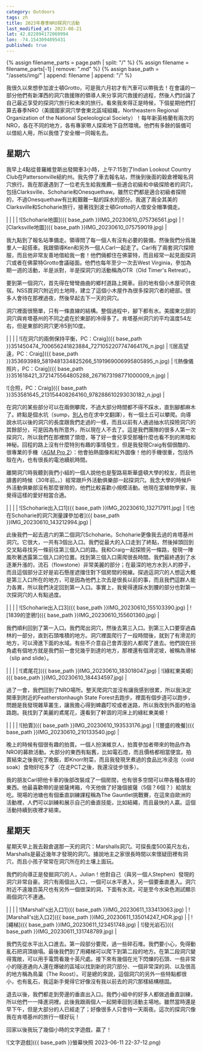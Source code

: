 ```yaml
---
category: Outdoors
tags: zh
title: 2023年春季NRO探洞穴活動
last_modified_at: 2023-08-21
lat: 42.822894172069994 
lon: -74.1543094895431
published: true
---
```


<style>
table {
  width: 100% ;
}
img {
  width: 100%;
  display: block; 
  margin-left: auto; 
  margin-right: auto;
}
</style>

{% assign filename_parts = page.path | split: "/" %}
{% assign filename = filename_parts[-1] | remove: ".md" %}
{% assign base_path = "/assets/img/" | append: filename | append: "/" %}

我很久以來想參加波士頓Grotto，可是我六月初才有汽車可以帶我去！在會議的一部分他們有新澤西的洞穴救援隊的領導人來分享洞穴救援的過程，然後人們討論了自己最近享受的探洞穴旅行和未來的旅行。看來我來得正是時候，下個星期他們打算去春季NRO（美國國家洞穴學會東北區域組織，Northeastern Regional Organization of the National Speleological Society）！每年新英格蘭有兩次的NRO，各在不同的地方，各有專家帶人探索地下自然環境。他們有多餘的裝備可以借給人用，所以我借了安全帽一同報名去。

## 星期六

我早上4點從普羅維登斯出發開車3小時，上午7:15到了Indian Lookout Country Club在Pattersonville紐約州。我先停了車去報名站，然後到後面的穀倉裡報名洞穴旅行。我在那邊遇到了一位老先生給我推薦一些適合初級和中級探險者的洞穴，包括Clarksville、Schoharie和Onesquethaw。雖然它們都是適合初級者探險的，不過Onesquethaw有比較艱難一點的踩水的部分。我選了兩全其美的Clarksville和Schoharie旅行，接著找到波士頓Grotto的人借安全帽準備走。

| | |
| ![Schoharie地圖]({{ base_path }}IMG_20230610_075736561.jpg) | ![Clarksville地圖]({{ base_path }}IMG_20230610_075759019.jpg) |

我九點到了報名站準備走。領導問了每一個人有沒有必要的裝備，然後我們分爲幾羣人一起搭車。我跟領導Ken和另外一個人Carl一起走了。Carl有了兩套洞穴探險服，而且他非常友善地借給我一套！他們倆都住在佛蒙特，而且經常一起見面探洞穴或者在佛蒙特Grotto會議碰面。他們也每年至少一次去West Virginia，參加為期一週的活動，半是派對，半是探洞穴的活動稱為OTR（Old Timer's Retreat）。

要到第一個洞穴，首先得在彎彎曲曲的鄉村道路上開車。目的地有個小木屋可供夜宿。NSS買洞穴附近的土地時，建立了這個小木屋作為很多探洞穴者的總部。很多人會待在那裡過夜，然後早起去下一天的洞穴。

洞穴裡面很簡單，只有一條直線的結構。整個過程中，腳下都有水。美國東北部的洞穴與肯塔基州的不同之處在於東部的冷得多了。肯塔基州洞穴的平均溫度54左右，但是東部的洞穴更冷5到10度。

| | |
| ![在洞穴的兩側保持平衡，PC：Craig]({{ base_path }}351450474_700656241823884_7271052207747464176_n.jpg) | ![居高望遠，PC：Craig]({{ base_path }}353693989_5819481334825266_5191969006995805895_n.jpg) | ![熱像儀照片，PC：Craig]({{ base_path }}351618421_3721475564805288_2671673198771000009_n.jpg) |

![合照，PC：Craig]({{ base_path }}353581645_213154408264160_978288610293030182_n.jpg) | 

在洞穴的某些部分可以在兩側攀爬，不過大部分時間都不得不踩水，直到腳都麻木了。終點是個水坑（sump，[別人](http://ccrtw.blogspot.com/2014/03/ccr-bill-stone.html)也在求中文翻譯），有一個土丘可以攀爬。向導說水坑以後的洞穴的長度跟我們走過的一樣，而且以前有人通過抽水坑探險洞穴的其餘部分，可是因為有所意外，所以現在人不去了。這是我們團隊的很多人第一次探洞穴，所以我們在那裡關了頭燈，等了好一會兒享受那種什麼也看不到的黑暗和神秘。回程的路上沒有什麼特別有趣的事情發生，但是我發現Craig有個很酷的、很專業的手機（[AGM Pro 2](https://www.agmmobile.com/products/agm-g2-pro)）：他會拍熱圖像和紅外圖像！他的手機很重，包括外殼在內，也有很長的電池續航時間。

離開洞穴時我聽到我們小組的一個人說他也是聖路易斯華盛頓大學的校友，而且他讀書的時候（30年前。。）經常跟戶外活動俱樂部一起探洞穴。我念大學的時候戶外活動俱樂部沒有那麼冒險的，他們比較喜歡小規模活動。他現在當植物學家，我覺得這樣的愛好相當合適。

| | |
| ![Schoharie出入口1]({{ base_path }}IMG_20230610_132717911.jpg) | ![也在Schoharie的洞穴測量課參加者]({{ base_path }}IMG_20230610_143212994.jpg) |

此後我們一起去週六的第二個洞穴Schoharie。Schoharie更像我去過的肯塔基州洞穴。它很大，一共有3個出入口。我們從最大的入口走到了終點，然後掉頭回到交叉點尋找另一條前往第三個入口的路。我和Craig一起探險另一條路，發現一陣風吹著透露第二個入口的位置。找到第三個入口需爬很長時間。我們最終遇到了水逐漸升漲的，流石（flowstone）非常美麗的部分；在最深的地方水到人的脖子，而且這個部分正好是岩石懸崖遮擋住對下個房間的視線。探過這洞穴的人想這大概是第三入口所在的地方，可是因為他們上次去是很長以前的事，而且我們這群人能力各異，所以我們決定回到第一入口。事實上，我覺得連踩水到腰的部分也對第一次探洞穴的人有點過度。

| | |
| ![Schoharie出入口3]({{ base_path }}IMG_20230610_155103390.jpg) | ![1839的塗鴉!]({{ base_path }}IMG_20230610_155601360.jpg) |

我們順利回到了第一入口。我們爬出洞穴，然後去第三入口。到第三入口要穿過森林的一部分，直到石頭堆積的地方。洞穴裡面爬行了一段時間後，就到了有滑泥的地方，可以滑進下面的水域。有些不介意自己會弄溼的人都爬了進去。他們說在拐角處有個地方就是我們前一會兒幾乎到達的地方，那裡還有個滑泥坡，被稱為滑梯（slip and slide）。

| | |
| ![鳶尾花]({{ base_path }}IMG_20230610_183018047.jpg) | ![綠紅東美螈]({{ base_path }}IMG_20230610_184434597.jpg) |

過了一會，我們回到了NRO場所。整天爬洞穴並沒有讓我感到很累，所以我決定開車到附近的Featherstonhaugh State Forest去跑步。裡面有個步道可以跑步，問題是我發現雜草叢生，讓我擔心得到蜱蟲叮咬或者迷路，所以我改到外面的柏油路跑。我找到了美麗的鳶尾花，還看到了幹涸的河床上的綠紅東美螈！

| | |
| ![拍賣]({{ base_path }}IMG_20230610_193533176.jpg) | ![豐盛的晚餐]({{ base_path }}IMG_20230610_210133540.jpg) |

晚上的時候有個很有趣的拍賣。一個人扮演維京人，拍賣參加者帶來的物品作為NRO的募款活動。大部分的東西有點舊，比如電石燈，而且價格都相當便宜。拍賣結束之後我吃了晚飯，即Knorr附菜，而且我發現烹煮過的食品比冷浸泡（cold soak）食物好吃多了（在走PCT之後，我還沒徒步很多）。

我的朋友Carl把他卡車的後部改裝成了一個房間，也有很多空間可以帶各種各樣的東西。他最喜歡帶的是披薩烤箱，今天他做了好幾個披薩（5個？6個？）給朋友吃。現場的池塘也有個垂直訓練課程稱為The Gauntlet挑戰賽，在這來自歐洲的活動裡，人們可以訓練和展示自己的垂直技能，比如結繩，而且最快的人贏。這個活動持續到夜裡才結束。

## 星期天

星期天早上我去穀倉選那一天的洞穴：Marshalls洞穴。可探長度500英尺左右，Marshalls是最近幾年才發現的洞穴。據說地主之家很長時間以來懷疑田裡有洞穴，而且小孩子常常在洞穴所在的土壤上面玩。

我們的向導正是發掘洞穴的人，Julian！他對自己（與另一個人Stephen）發現的洞穴非常自豪。洞穴有兩個出入口，一個可以水平進入，另一個要垂直進入。洞穴附近不遠幾百英尺也有另外一個很深的洞，下面有水流，可是至今水染色測試顯示兩個洞穴不連通。

| | |
| ![Marshall's出入口1]({{ base_path }}IMG_20230611_133413063.jpg) | ![Marshall's出入口2]({{ base_path }}IMG_20230611_135014247_HDR.jpg) |
| ![繩梯]({{ base_path }}IMG_20230611_123451748.jpg) | ![發光岩石]({{ base_path }}IMG_20230611_131748789.jpg) |

我們先從水平出入口進去。第一段部分要爬，過一些碎石堆。我們要小心，免得動亂石把洞頂崩塌。最後我們到了用繩梯可以爬下到第二段的地方。在第二段洞穴變得寬敞，可以用手電筒看幾十英尺處。接下來有幾個在光下閃爍的石頭、一些非常小的隧道通向人還在爆破的區域以找到新的洞穴部分、一個非常深的洞、以及很高的地方稱為鳥巢（The Roost）。可是總的來說，這個洞穴的另外一些特點都很小，也有亂石，我這新手覺得它好像沒有我以前去的洞穴那樣結構穩固。

退去以後，我們都走到旁邊的垂直出入口。我們小組中的好多人都做過垂直訓練，所以他們一一降進洞裡。此後我跟兩個人一起開車回到活動主場地。雖然當時還是早下午，但是大部分的人已經走了；好像很多人只會待一天兩夜。這次的探洞穴像我在肯塔基州的旅行一樣好玩！

回家以後我玩了幾個小時的文字遊戲，贏了！

![文字遊戲]({{ base_path }}螢幕快照 2023-06-11 22-37-12.png)

<script>
var images = document.getElementsByTagName("img");
for (var i = 0; i < images.length; i++) {
    var item = images[i];
    item.title = item.alt;
}

// don't display empty td tags
document.querySelectorAll('td').forEach(function(td) {
  if (td.innerHTML === '&nbsp;' || td.textContent.trim() === '\xa0') {
    td.style.display = 'none'; // or 'visibility: collapse;'
  }
});

// window.onload = function() {
function adjustImageSize() {
  var rows = document.querySelectorAll('table tr');

  rows.forEach(function(row) {
    var images = row.querySelectorAll('img');
    if (images.length !== 2) return; // Skip rows that don't have exactly two images

    var img1 = images[0];
    var img2 = images[1];

    // Identify the smaller and larger images based on natural height
    var smallerImage = img1.naturalHeight <= img2.naturalHeight ? img1 : img2;
    var largerImage = img1 === smallerImage ? img2 : img1;

    // Set the smaller image's width to 100%
    smallerImage.style.width = '100%';

    // Calculate the percentage width for the larger image to match the height
    var percentageWidth = (smallerImage.naturalHeight / largerImage.naturalHeight) * 100;

    // Set the larger image's width to the calculated percentage
    largerImage.style.width = percentageWidth + '%';
  });
}

// Attach a load event listener to all images on the page
document.querySelectorAll('img').forEach(function(img) {
  img.addEventListener('load', adjustImageSize);
});

</script>